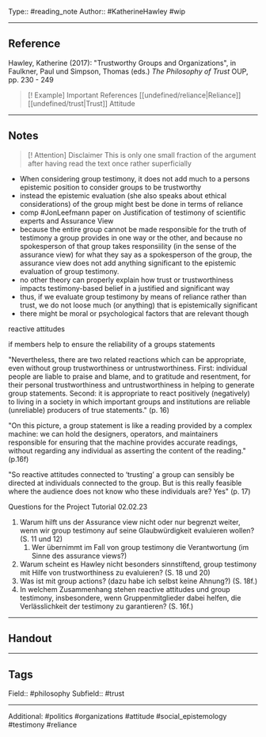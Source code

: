 Type:: #reading_note
Author:: #KatherineHawley 
#wip
___
## Reference

Hawley, Katherine (2017):  "Trustworthy Groups and Organizations", in Faulkner, Paul und Simpson, Thomas (eds.) *The Philosophy of Trust* OUP, pp. 230 - 249

>[! Example] Important References
>[[undefined/reliance|Reliance]]
>[[undefined/trust|Trust]]
>Attitude


___
## Notes

>[! Attention] Disclaimer
>This is only one small fraction of the argument after having read the text once rather superficially

- When considering group testimony, it does not add much to a persons epistemic position to consider groups to be trustworthy
- instead the epistemic evaluation (she also speaks about ethical considerations) of the group might best be done in terms of reliance
- comp #JonLeefmann paper on Justification of testimony of scientific experts and Assurance View
- because the entire group cannot be made responsible for the truth of testimony a group provides in one way or the other, and because no spokesperson of that group takes responsiility (in the sense of the assurance view) for what they say as a spokesperson of the group, the assurance view does not add anything significant to the epistemic evaluation of group testimony.
- no other theory can properly explain how trust or trustworthiness impacts testimony-based belief in a justified and significant way
- thus, if we evaluate group testimony by means of reliance rather than trust, we do not loose much (or anything) that is epistemically significant
- there might be moral or psychological factors that are relevant though

reactive attitudes

if members help to ensure the reliability of a groups statements

"Nevertheless, there are two related reactions which can be appropriate, even without group trustworthiness or untrustworthiness. First: individual people are liable to praise and blame, and to gratitude and resentment, for their personal trustworthiness and untrustworthiness in helping to generate group statements. Second: it is appropriate to react positively (negatively) to living in a society in which important groups and institutions are reliable (unreliable) producers of true statements." (p. 16)

"On this picture, a group statement is like a reading provided by a complex machine: we can hold the designers, operators, and maintainers responsible for ensuring that the machine provides accurate readings, without regarding any individual as asserting the content of the reading." (p.16f)

"So reactive attitudes connected to ‘trusting’ a group can sensibly be directed at individuals connected to the group. But is this really feasible where the audience does not know who these individuals are? Yes" (p. 17)

Questions for the Project Tutorial 02.02.23

1. Warum hilft uns der Assurance view nicht oder nur begrenzt weiter, wenn wir group testimony  auf seine Glaubwürdigkeit evaluieren wollen? (S. 11 und 12)
	1. Wer übernimmt im Fall von group testimony die Verantwortung (im Sinne des assurance views?)
2. Warum scheint es Hawley nicht besonders sinnstiftend, group testimony mit Hilfe von trustworthiness zu evaluieren? (S. 18 und 20)
3. Was ist mit group actions? (dazu habe ich selbst keine Ahnung?) (S. 18f.)
4. In welchem Zusammenhang stehen reactive attitudes und group testimony, insbesondere, wenn Gruppenmitglieder dabei helfen, die Verlässlichkeit der testimony zu garantieren? (S. 16f.)
___
## Handout


___
## Tags

Field:: #philosophy 
Subfield:: #trust 
___
Additional: #politics #organizations #attitude #social_epistemology #testimony #reliance 